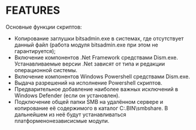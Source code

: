 # FEATURES

Основные функции скриптов:

- Копирование заглушки bitsadmin.exe в системах, где отсутствует данный файл (работа модуля bitsadmin.exe при этом не гарантируется);
- Включение компонентов .Net Framework средствами Dism.exe. Устанавливаемые версии .Net зависят от типа и редакции операционной системы.
- Включение компонентов Windows Powershell средствами Dism.exe.
- Выдача разрешений на исполнение Powershell скриптов.
- Предварительное добавление наиболее важных исключений в Windows Defender (если он установлен).
- Подключение общей папки SMB на удалённом сервере и копирование её содержимого в каталог C:\.BIN\smbshare. В дальнейшем из неё будут устанавливаться платформенонезависисмые модули.

